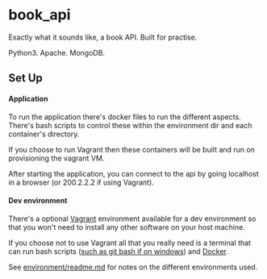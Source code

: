 # book_api
Exactly what it sounds like, a book API. Built for practise.

Python3. Apache. MongoDB.

## Set Up

#### Application
To run the application there's docker files to run the different aspects. There's bash scripts to control these within the environment dir and each container's directory.

If you choose to run Vagrant then these containers will be built and run on provisioning the vagrant VM.

After starting the application, you can connect to the api by going localhost in a browser (or 200.2.2.2 if using Vagrant).

#### Dev environment
There's a optional [Vagrant](https://www.vagrantup.com/downloads.html "https://www.vagrantup.com/downloads.html") environment available for a dev environment so that you won't need to install any other software on your host machine.

If you choose not to use Vagrant all that you really need is a terminal that can run bash scripts ([such as git bash if on windows](https://gitforwindows.org/index.html "https://gitforwindows.org/index.html")) and [Docker](https://www.docker.com/get-started "https://www.docker.com/get-started").

See [environment/readme.md](https://github.com/connor-philip/book_api/blob/master/environment/readme.md) for notes on the different environments used.

